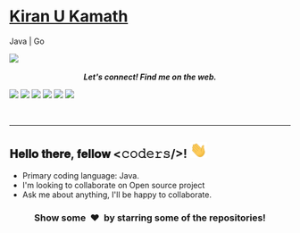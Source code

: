 # [Kiran U Kamath](https://kirankamath.netlify.app/)
Java | Go

![](photos/kiran_kamath_intro.gif)

<!--![alt text](Image cover link) -->
<p align="center">
  <b><i>Let's connect! Find me on the web.</i></b>

[<img height="30" src="https://img.shields.io/badge/Bio-%231DA1F2.svg?&style=for-the-badge&logo=Bento&logoColor=white" />][Bento]
[<img height="30" src="https://img.shields.io/badge/twitter-%231DA1F2.svg?&style=for-the-badge&logo=twitter&logoColor=white" />][twitter]
[<img height="30" src="https://img.shields.io/badge/Hashnode-%230077B5.svg?&style=for-the-badge&logo=Hashnode&logoColor=white" />][Hashnode]
[<img height="30" src = "https://img.shields.io/badge/gmail-c14438?&style=for-the-badge&logo=gmail&logoColor=white">][gmail] 
[<img height="30" src="https://img.shields.io/badge/linkedin-blue.svg?&style=for-the-badge&logo=linkedin&logoColor=white" />][LinkedIn]
[<img height="30" src="https://img.shields.io/badge/-Medium-000000.svg?&style=for-the-badge&logo=Medium&logoColor=white" />][Medium]
<!-- Namaste 🙏 [<img height="30" src = "https://img.shields.io/badge/Facebook-036be4.svg?&style=for-the-badge&logo=facebook&logoColor=white">][Facebook] -->
<!-- Namaste 🙏 [<img height="30" src = "https://img.shields.io/badge/Youtube-%23E4405F.svg?&style=for-the-badge&logo=Youtube&logoColor=white">][Youtube]  -->
<br />
<hr />


<h2> 𝐇𝐞𝐥𝐥𝐨 𝐭𝐡𝐞𝐫𝐞, 𝐟𝐞𝐥𝐥𝐨𝐰 <𝚌𝚘𝚍𝚎𝚛𝚜/>! <img src="https://raw.githubusercontent.com/ABSphreak/ABSphreak/master/gifs/Hi.gif" width="30px"></h2>
<!-- Namaste 🙏 -->
 <!--<img align="right" height="270px" alt="GIF" src="https://i.pinimg.com/originals/e4/26/70/e426702edf874b181aced1e2fa5c6cde.gif" /> -->
 
* Primary coding language: Java.
* I'm looking to collaborate on Open source project
* Ask me about anything, I'll be happy to collaborate.


<!-- <details>
<summary>📊 Github Stats</summary>

<p align="center"> <img src="https://github-readme-stats.vercel.app/api?username=kiranukamath&show_icons=true&theme=gotham" alt="Kiran U Kamath | Stats" />

</details>
-->

 <!-- Namaste 🙏 ![Visitor Count](https://profile-counter.glitch.me/{kiranukamath}/count.svg) -->
 
 
<h3 align="center">Show some &nbsp;❤️&nbsp; by starring some of the repositories!</h3>

[twitter]: https://twitter.com/kiranukamath
[youtube]: https://youtube.com/
[Hashnode]: https://kirankamath.hashnode.dev/
[gmail]: kirankamat.mgm@gmail.com
[linkedin]: https://www.linkedin.com/in/kiranukamath/
[Medium]: https://medium.com/@kiranukamath
[Bento]: https://bento.me/kiranukamath

